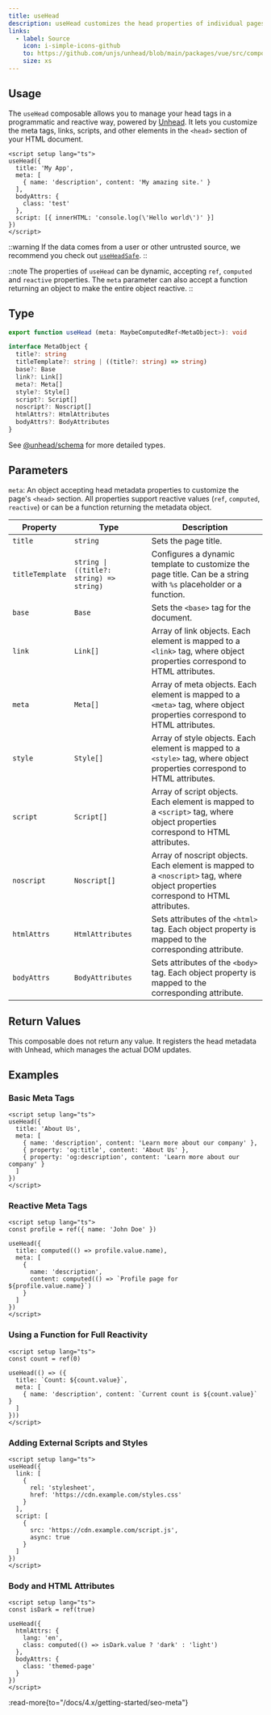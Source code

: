 ```yaml
---
title: useHead
description: useHead customizes the head properties of individual pages of your Nuxt app.
links:
  - label: Source
    icon: i-simple-icons-github
    to: https://github.com/unjs/unhead/blob/main/packages/vue/src/composables.ts
    size: xs
---
```


## Usage

The `useHead` composable allows you to manage your head tags in a programmatic and reactive way, powered by [Unhead](https://unhead.unjs.io). It lets you customize the meta tags, links, scripts, and other elements in the `<head>` section of your HTML document.

```vue [app/app.vue]
<script setup lang="ts">
useHead({
  title: 'My App',
  meta: [
    { name: 'description', content: 'My amazing site.' }
  ],
  bodyAttrs: {
    class: 'test'
  },
  script: [{ innerHTML: 'console.log(\'Hello world\')' }]
})
</script>
```

::warning
If the data comes from a user or other untrusted source, we recommend you check out [`useHeadSafe`](/docs/4.x/api/composables/use-head-safe).
::

::note
The properties of `useHead` can be dynamic, accepting `ref`, `computed` and `reactive` properties. The `meta` parameter can also accept a function returning an object to make the entire object reactive.
::

## Type

```ts [Signature]
export function useHead (meta: MaybeComputedRef<MetaObject>): void

interface MetaObject {
  title?: string
  titleTemplate?: string | ((title?: string) => string)
  base?: Base
  link?: Link[]
  meta?: Meta[]
  style?: Style[]
  script?: Script[]
  noscript?: Noscript[]
  htmlAttrs?: HtmlAttributes
  bodyAttrs?: BodyAttributes
}
```

See [@unhead/schema](https://github.com/unjs/unhead/blob/main/packages/schema/src/schema.ts) for more detailed types.

## Parameters

`meta`: An object accepting head metadata properties to customize the page's `<head>` section. All properties support reactive values (`ref`, `computed`, `reactive`) or can be a function returning the metadata object.

| Property | Type | Description |
| --- | --- | --- |
| `title` | `string` | Sets the page title. |
| `titleTemplate` | `string \| ((title?: string) => string)` | Configures a dynamic template to customize the page title. Can be a string with `%s` placeholder or a function. |
| `base` | `Base` | Sets the `<base>` tag for the document. |
| `link` | `Link[]` | Array of link objects. Each element is mapped to a `<link>` tag, where object properties correspond to HTML attributes. |
| `meta` | `Meta[]` | Array of meta objects. Each element is mapped to a `<meta>` tag, where object properties correspond to HTML attributes. |
| `style` | `Style[]` | Array of style objects. Each element is mapped to a `<style>` tag, where object properties correspond to HTML attributes. |
| `script` | `Script[]` | Array of script objects. Each element is mapped to a `<script>` tag, where object properties correspond to HTML attributes. |
| `noscript` | `Noscript[]` | Array of noscript objects. Each element is mapped to a `<noscript>` tag, where object properties correspond to HTML attributes. |
| `htmlAttrs` | `HtmlAttributes` | Sets attributes of the `<html>` tag. Each object property is mapped to the corresponding attribute. |
| `bodyAttrs` | `BodyAttributes` | Sets attributes of the `<body>` tag. Each object property is mapped to the corresponding attribute. |

## Return Values

This composable does not return any value. It registers the head metadata with Unhead, which manages the actual DOM updates.

## Examples

### Basic Meta Tags

```vue [app/pages/about.vue]
<script setup lang="ts">
useHead({
  title: 'About Us',
  meta: [
    { name: 'description', content: 'Learn more about our company' },
    { property: 'og:title', content: 'About Us' },
    { property: 'og:description', content: 'Learn more about our company' }
  ]
})
</script>
```

### Reactive Meta Tags

```vue [app/pages/profile.vue]
<script setup lang="ts">
const profile = ref({ name: 'John Doe' })

useHead({
  title: computed(() => profile.value.name),
  meta: [
    { 
      name: 'description', 
      content: computed(() => `Profile page for ${profile.value.name}`) 
    }
  ]
})
</script>
```

### Using a Function for Full Reactivity

```vue [app/pages/dynamic.vue]
<script setup lang="ts">
const count = ref(0)

useHead(() => ({
  title: `Count: ${count.value}`,
  meta: [
    { name: 'description', content: `Current count is ${count.value}` }
  ]
}))
</script>
```

### Adding External Scripts and Styles

```vue [app/pages/external.vue]
<script setup lang="ts">
useHead({
  link: [
    {
      rel: 'stylesheet',
      href: 'https://cdn.example.com/styles.css'
    }
  ],
  script: [
    {
      src: 'https://cdn.example.com/script.js',
      async: true
    }
  ]
})
</script>
```

### Body and HTML Attributes

```vue [app/pages/themed.vue]
<script setup lang="ts">
const isDark = ref(true)

useHead({
  htmlAttrs: {
    lang: 'en',
    class: computed(() => isDark.value ? 'dark' : 'light')
  },
  bodyAttrs: {
    class: 'themed-page'
  }
})
</script>
```

:read-more{to="/docs/4.x/getting-started/seo-meta"}

